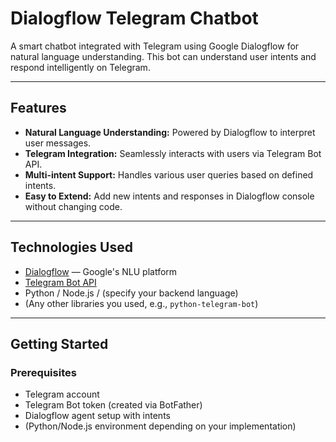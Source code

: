 # Dialogflow Telegram Chatbot

A smart chatbot integrated with Telegram using Google Dialogflow for natural language understanding. This bot can understand user intents and respond intelligently on Telegram.

---

## Features

- **Natural Language Understanding:** Powered by Dialogflow to interpret user messages.
- **Telegram Integration:** Seamlessly interacts with users via Telegram Bot API.
- **Multi-intent Support:** Handles various user queries based on defined intents.
- **Easy to Extend:** Add new intents and responses in Dialogflow console without changing code.

---

## Technologies Used

- [Dialogflow](https://cloud.google.com/dialogflow) — Google's NLU platform
- [Telegram Bot API](https://core.telegram.org/bots/api)
- Python / Node.js / (specify your backend language)
- (Any other libraries you used, e.g., `python-telegram-bot`)

---

## Getting Started

### Prerequisites

- Telegram account
- Telegram Bot token (created via BotFather)
- Dialogflow agent setup with intents
- (Python/Node.js environment depending on your implementation)

